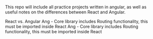 This repo will include all practice projects written in angular,
    as well as useful notes on the differences between React and Angular.


React vs. Angular
    Ang - Core library includes Routing functionality, this must be imported inside React    Ang - Core library includes Routing functionality, this must be imported inside React